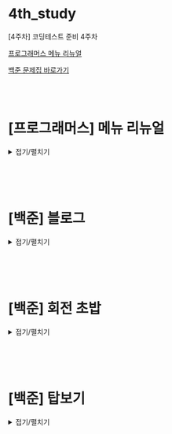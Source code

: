 # 4th_study

[4주차] 코딩테스트 준비 4주차
<br/>

[프로그래머스 메뉴 리뉴얼](https://school.programmers.co.kr/learn/courses/30/lessons/72411)

[백준 문제집 바로가기](https://www.acmicpc.net/workbook/view/16614)

<br/><br/>

# [프로그래머스] 메뉴 리뉴얼

<details>
<summary>접기/펼치기</summary>
<div markdown="1">

## [성구](./메뉴%20리뉴얼/성구.py)

```py

```

## [민웅](./메뉴%20리뉴얼/민웅.py)

```py

```

## [병국](./메뉴%20리뉴얼/병국.py)

```py

```

## [상미](./메뉴%20리뉴얼/상미.py)

```py

```

</div>
</details>

<br/><br/><br/>

# [백준] 블로그

<details>
<summary>접기/펼치기</summary>
<div markdown="1">

## [성구](./블로그/성구.py)

```py

```

## [민웅](./블로그/민웅.py)

```py

```

## [병국](./블로그/병국.py)

```py

```

## [상미](./블로그/상미.py)

```py

```

</div>
</details>

<br/><br/><br/>

# [백준] 회전 초밥

<details>
<summary>접기/펼치기</summary>
<div markdown="1">

## [성구](./회전%20초밥/성구.py)

```py

```

## [민웅](./회전%20초밥/민웅.py)

```py

```

## [병국](./회전%20초밥/병국.py)

```py

```

## [상미](./회전%20초밥/상미.py)

```py

```

</div>
</details>

<br/><br/><br/>

# [백준] 탑보기

<details>
<summary>접기/펼치기</summary>
<div markdown="1">

## [성구](./탑보기/성구.py)

```py

```

## [민웅](./탑보기/민웅.py)

```py

```

## [병국](./탑보기/병국.py)

```py

```

## [상미](./탑보기/상미.py)

```py

```

</div>
</details>

<br/><br/><br/>
